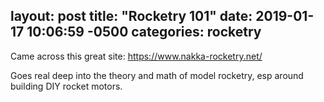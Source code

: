layout: post
title:  "Rocketry 101"
date:   2019-01-17 10:06:59 -0500
categories: rocketry
---
Came across this great site:  https://www.nakka-rocketry.net/

Goes real deep into the theory and math of model rocketry, esp around building DIY rocket motors.
